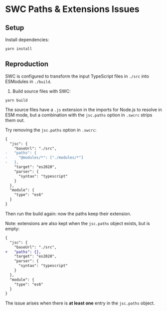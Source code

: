# SWC Paths & Extensions Issues

## Setup

Install dependencies:

```shell
yarn install
```

## Reproduction

SWC is configured to transform the input TypeScript files in `./src` into ESModules in `./build`.

1. Build source files with SWC:

```shell
yarn build
```

The source files have a `.js` extension in the imports for Node.js to resolve in ESM mode,
but a combination with the `jsc.paths` option in `.swcrc` strips them out.

Try removing the `jsc.paths` option in `.swcrc`:

```diff
{
  "jsc": {
    "baseUrl": "./src",
-   "paths": {
-     "@modules/*": ["./modules/*"]
-   },
    "target": "es2020",
    "parser": {
      "syntax": "typescript"
    }
  },
  "module": {
    "type": "es6"
  }
}
```

Then run the build again: now the paths keep their extension.

Note: extensions are also kept when the `jsc.paths` object exists, but is empty:

```diff
{
  "jsc": {
    "baseUrl": "./src",
+   "paths": {},
    "target": "es2020",
    "parser": {
      "syntax": "typescript"
    }
  },
  "module": {
    "type": "es6"
  }
}
```

The issue arises when there is **at least one** entry in the `jsc.paths` object.
